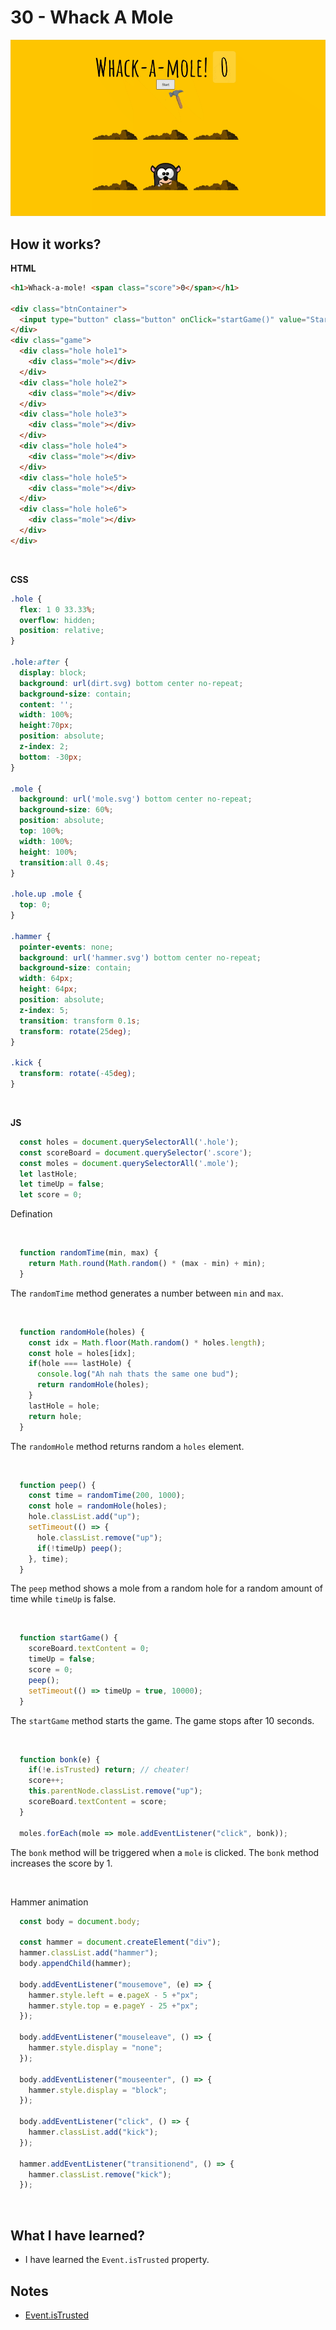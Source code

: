 # 30 - Whack A Mole

![](https://github.com/erhanersoz/JavaScript30/blob/master/Screenshots/demo_30.gif?raw=true)

## How it works?

**HTML**

```html
<h1>Whack-a-mole! <span class="score">0</span></h1>

<div class="btnContainer">
  <input type="button" class="button" onClick="startGame()" value="Start">
</div>
<div class="game">
  <div class="hole hole1">
    <div class="mole"></div>
  </div>
  <div class="hole hole2">
    <div class="mole"></div>
  </div>
  <div class="hole hole3">
    <div class="mole"></div>
  </div>
  <div class="hole hole4">
    <div class="mole"></div>
  </div>
  <div class="hole hole5">
    <div class="mole"></div>
  </div>
  <div class="hole hole6">
    <div class="mole"></div>
  </div>
</div>
```
<br/>

**CSS**

```css
.hole {
  flex: 1 0 33.33%;
  overflow: hidden;
  position: relative;
}

.hole:after {
  display: block;
  background: url(dirt.svg) bottom center no-repeat;
  background-size: contain;
  content: '';
  width: 100%;
  height:70px;
  position: absolute;
  z-index: 2;
  bottom: -30px;
}

.mole {
  background: url('mole.svg') bottom center no-repeat;
  background-size: 60%;
  position: absolute;
  top: 100%;
  width: 100%;
  height: 100%;
  transition:all 0.4s;
}

.hole.up .mole {
  top: 0;
}

.hammer {
  pointer-events: none;
  background: url('hammer.svg') bottom center no-repeat;
  background-size: contain;
  width: 64px;
  height: 64px;
  position: absolute;
  z-index: 5;
  transition: transform 0.1s;
  transform: rotate(25deg);
}

.kick {
  transform: rotate(-45deg);
}
```
<br/>

**JS**

```js
  const holes = document.querySelectorAll('.hole');
  const scoreBoard = document.querySelector('.score');
  const moles = document.querySelectorAll('.mole');
  let lastHole;
  let timeUp = false;
  let score = 0;
```
Defination

<br/>

```js
  function randomTime(min, max) {
    return Math.round(Math.random() * (max - min) + min);
  }
```
The `randomTime` method generates a number between `min` and `max`.

<br/>

```js
  function randomHole(holes) {
    const idx = Math.floor(Math.random() * holes.length);
    const hole = holes[idx];
    if(hole === lastHole) {
      console.log("Ah nah thats the same one bud");
      return randomHole(holes);
    }
    lastHole = hole;
    return hole;
  }
```
The `randomHole` method returns random a `holes` element.

<br/>

```js
  function peep() {
    const time = randomTime(200, 1000);
    const hole = randomHole(holes);
    hole.classList.add("up");
    setTimeout(() => {
      hole.classList.remove("up");
      if(!timeUp) peep();
    }, time);
  }
```
The `peep` method shows a mole from a random hole for a random amount of time while `timeUp` is false.

<br/>

```js
  function startGame() {
    scoreBoard.textContent = 0;
    timeUp = false;
    score = 0;
    peep();
    setTimeout(() => timeUp = true, 10000);
  }
```
The `startGame` method starts the game. The game stops after 10 seconds.

<br/>

```js
  function bonk(e) {
    if(!e.isTrusted) return; // cheater!
    score++;
    this.parentNode.classList.remove("up");
    scoreBoard.textContent = score;
  }

  moles.forEach(mole => mole.addEventListener("click", bonk));
```
The `bonk` method will be triggered when a `mole` is clicked. The `bonk` method increases the score by 1.

<br/>

Hammer animation

```js
  const body = document.body;

  const hammer = document.createElement("div");
  hammer.classList.add("hammer");
  body.appendChild(hammer);

  body.addEventListener("mousemove", (e) => {
    hammer.style.left = e.pageX - 5 +"px";
    hammer.style.top = e.pageY - 25 +"px";
  });

  body.addEventListener("mouseleave", () => {
    hammer.style.display = "none";
  });

  body.addEventListener("mouseenter", () => {
    hammer.style.display = "block";
  });

  body.addEventListener("click", () => {
    hammer.classList.add("kick");
  });

  hammer.addEventListener("transitionend", () => {
    hammer.classList.remove("kick");
  });
```

<br/>

## What I have learned?

- I have learned the `Event.isTrusted` property.


## Notes

- [Event.isTrusted](https://developer.mozilla.org/en-US/docs/Web/API/Event/isTrusted)
